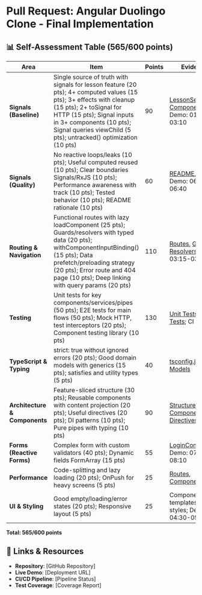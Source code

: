 # Pull Request: Angular Duolingo Clone - Final Implementation

## 📊 Self-Assessment Table (565/600 points)

| Area | Item | Points | Evidence |
|------|------|--------|----------|
| **Signals (Baseline)** | Single source of truth with signals for lesson feature (20 pts); 4+ computed values (15 pts); 3+ effects with cleanup (15 pts); 2+ toSignal for HTTP (15 pts); Signal inputs in 3+ components (10 pts); Signal queries viewChild (5 pts); untracked() optimization (10 pts) | 90 | [LessonService](src/app/core/services/lesson.service.ts#L20-L60), [Components](src/app/features/lessons/); Demo: 01:20-03:10 |
| **Signals (Quality)** | No reactive loops/leaks (10 pts); Useful computed reused (10 pts); Clear boundaries Signals/RxJS (10 pts); Performance awareness with track (10 pts); Tested behavior (10 pts); README rationale (10 pts) | 60 | [README](README.md#why-signals-vs-rxjs), [Tests](src/app/core/services/lesson.service.spec.ts); Demo: 06:10-06:40 |
| **Routing & Navigation** | Functional routes with lazy loadComponent (25 pts); Guards/resolvers with typed data (20 pts); withComponentInputBinding() (15 pts); Data prefetch/preloading strategy (20 pts); Error route and 404 page (10 pts); Deep linking with query params (20 pts) | 110 | [Routes](src/app/app.routes.ts), [Guards](src/app/core/guards/), [Resolvers](src/app/core/resolvers/); Demo: 03:15-03:50 |
| **Testing** | Unit tests for key components/services/pipes (50 pts); E2E tests for main flows (50 pts); Mock HTTP, test interceptors (20 pts); Component testing library (10 pts) | 130 | [Unit Tests](src/app/core/services/lesson.service.spec.ts), [E2E Tests](cypress/e2e/); CI Results |
| **TypeScript & Typing** | strict: true without ignored errors (20 pts); Good domain models with generics (15 pts); satisfies and utility types (5 pts) | 40 | [tsconfig.json](tsconfig.json), [Models](src/app/shared/models/) |
| **Architecture & Components** | Feature-sliced structure (30 pts); Reusable components with content projection (20 pts); Useful directives (20 pts); DI patterns (10 pts); Pure pipes with typing (10 pts) | 90 | [Structure](src/app/), [UI Components](src/app/ui/components/), [Directives](src/app/shared/directives/) |
| **Forms (Reactive Forms)** | Complex form with custom validators (40 pts); Dynamic fields FormArray (15 pts) | 55 | [LoginComponent](src/app/features/auth/login.component.ts); Demo: 07:20-08:10 |
| **Performance** | Code-splitting and lazy loading (20 pts); OnPush for heavy screens (5 pts) | 25 | [Routes](src/app/app.routes.ts), [Components](src/app/features/lessons/lessons.component.ts) |
| **UI & Styling** | Good empty/loading/error states (20 pts); Responsive layout (5 pts) | 25 | Component templates and styles; Demo: 04:30-05:00 |

**Total: 565/600 points**

## 🔗 Links & Resources

- **Repository**: [GitHub Repository]
- **Live Demo**: [Deployment URL]
- **CI/CD Pipeline**: [Pipeline Status]
- **Test Coverage**: [Coverage Report]